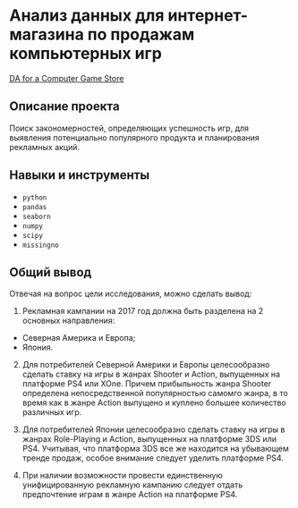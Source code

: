 # Анализ данных для интернет-магазина по продажам компьютерных игр


[DA for a Computer Game Store](https://github.com/allenbext/Portfolio/tree/main/DA%20for%20a%20Computer%20Game%20Store%20)

## Описание проекта

Поиск закономерностей, определяющих успешность игр, для выявления потенциально популярного продукта и планирования рекламных акций. 

## Навыки и инструменты

- `python`
- `pandas`
- `seaborn` 
- `numpy`
- `scipy`
- `missingno`

## Общий вывод

Отвечая на вопрос цели исследования, можно сделать вывод:

1. Рекламная кампании на 2017 год должна быть разделена на 2 основных направления:

- Северная Америка и Европа;
- Япония.
2. Для потребителей Северной Америки и Европы целесообразно сделать ставку на игры в жанрах Shooter и Action, выпущенных на платформе PS4 или XOne. Причем прибыльность жанра Shooter определена непосредственной популярностью самомго жанра, в то время как в жанре Action выпущено и куплено большее количество различных игр.

3. Для потребителей Японии целесообразно сделать ставку на игры в жанрах Role-Playing и Action, выпущенных на платформе 3DS или PS4. Учитывая, что платформа 3DS все же находится на убывающем тренде продаж, особое внимание следует уделить платформе PS4.

4. При наличии возможности провести единственную унифицированную рекламную кампанию следует отдать предпочтение играм в жанре Action на платформе PS4.
